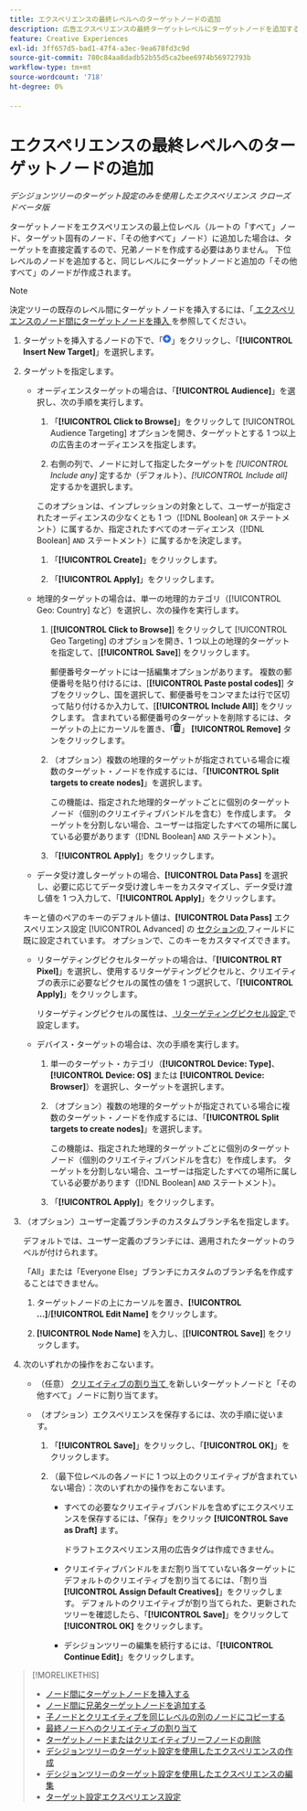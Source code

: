 ```yaml
---
title: エクスペリエンスの最終レベルへのターゲットノードの追加
description: 広告エクスペリエンスの最終ターゲットレベルにターゲットノードを追加する方法を説明します。
feature: Creative Experiences
exl-id: 3ff657d5-bad1-47f4-a3ec-9ea678fd3c9d
source-git-commit: 780c84aa8dadb52b55d5ca2bee6974b56972793b
workflow-type: tm+mt
source-wordcount: '718'
ht-degree: 0%

---
```


# エクスペリエンスの最終レベルへのターゲットノードの追加

*デシジョンツリーのターゲット設定のみを使用したエクスペリエンス*
*クローズドベータ版*

ターゲットノードをエクスペリエンスの最上位レベル（ルートの「すべて」ノード、ターゲット固有のノード、「その他すべて」ノード）に追加した場合は、ターゲットを直接定義するので、兄弟ノードを作成する必要はありません。 下位レベルのノードを追加すると、同じレベルにターゲットノードと追加の「その他すべて」のノードが作成されます。

>[!NOTE]
>
>決定ツリーの既存のレベル間にターゲットノードを挿入するには、「[ エクスペリエンスのノード間にターゲットノードを挿入 ](experience-target-node-add-inner.md) を参照してください。

<!-- 1. [ways to get to the decision tree] -->

1. ターゲットを挿入するノードの下で、「![ 追加 ](/help/creative/assets/add.png " 追加 ")」をクリックし、「**[!UICONTROL Insert New Target]**」を選択します。

1. ターゲットを指定します。

   * オーディエンスターゲットの場合は、「**[!UICONTROL Audience]**」を選択し、次の手順を実行します。

      1. 「**[!UICONTROL Click to Browse]**」をクリックして [!UICONTROL Audience Targeting] オプションを開き、ターゲットとする 1 つ以上の広告主のオーディエンスを指定します。

      1. 右側の列で、ノードに対して指定したターゲットを *[!UICONTROL Include any]* 定するか（デフォルト）、*[!UICONTROL Include all]* 定するかを選択します。

     このオプションは、インプレッションの対象として、ユーザーが指定されたオーディエンスの少なくとも 1 つ（[!DNL Boolean] `OR` ステートメント）に属するか、指定されたすべてのオーディエンス（[!DNL Boolean] `AND` ステートメント）に属するかを決定します。

      1. 「**[!UICONTROL Create]**」をクリックします。

      1. 「**[!UICONTROL Apply]**」をクリックします。

   * 地理的ターゲットの場合は、単一の地理的カテゴリ（[!UICONTROL Geo: Country] など）を選択し、次の操作を実行します。

      1. [**[!UICONTROL Click to Browse]**] をクリックして [!UICONTROL Geo Targeting] のオプションを開き、1 つ以上の地理的ターゲットを指定して、[**[!UICONTROL Save]**] をクリックします。

         郵便番号ターゲットには一括編集オプションがあります。 複数の郵便番号を貼り付けるには、[**[!UICONTROL Paste postal codes]**] タブをクリックし、国を選択して、郵便番号をコンマまたは行で区切って貼り付けるか入力して、[**[!UICONTROL Include All]**] をクリックします。 含まれている郵便番号のターゲットを削除するには、ターゲットの上にカーソルを置き、「![ 削除 ](/help/creative/assets/delete.png " 削除 ")」 **[!UICONTROL Remove]** タンをクリックします。

      1. （オプション）複数の地理的ターゲットが指定されている場合に複数のターゲット・ノードを作成するには、「**[!UICONTROL Split targets to create nodes]**」を選択します。

         この機能は、指定された地理的ターゲットごとに個別のターゲットノード（個別のクリエイティブバンドルを含む）を作成します。 ターゲットを分割しない場合、ユーザーは指定したすべての場所に属している必要があります（[!DNL Boolean] `AND` ステートメント）。

      1. 「**[!UICONTROL Apply]**」をクリックします。

   * データ受け渡しターゲットの場合、**[!UICONTROL Data Pass]** を選択し、必要に応じてデータ受け渡しキーをカスタマイズし、データ受け渡し値を 1 つ入力して、「**[!UICONTROL Apply]**」をクリックします。

   キーと値のペアのキーのデフォルト値は、**[!UICONTROL Data Pass]** エクスペリエンス設定 [!UICONTROL Advanced] の [ セクションの ](experience-settings-targeting.md) フィールドに既に設定されています。 オプションで、このキーをカスタマイズできます。

   * リターゲティングピクセルターゲットの場合は、「**[!UICONTROL RT Pixel]**」を選択し、使用するリターゲティングピクセルと、クリエイティブの表示に必要なピクセルの属性の値を 1 つ選択して、「**[!UICONTROL Apply]**」をクリックします。

     リターゲティングピクセルの属性は、[ リターゲティングピクセル設定 ](/help/creative/pixels/retargeting-pixel-manage.md) で設定します。

   * デバイス・ターゲットの場合は、次の手順を実行します。

      1. 単一のターゲット・カテゴリ（**[!UICONTROL Device: Type]**、**[!UICONTROL Device: OS]** または **[!UICONTROL Device: Browser]**）を選択し、ターゲットを選択します。

      1. （オプション）複数の地理的ターゲットが指定されている場合に複数のターゲット・ノードを作成するには、「**[!UICONTROL Split targets to create nodes]**」を選択します。

         この機能は、指定された地理的ターゲットごとに個別のターゲットノード（個別のクリエイティブバンドルを含む）を作成します。 ターゲットを分割しない場合、ユーザーは指定したすべての場所に属している必要があります（[!DNL Boolean] `AND` ステートメント）。

      1. 「**[!UICONTROL Apply]**」をクリックします。

1. （オプション）ユーザー定義ブランチのカスタムブランチ名を指定します。

   デフォルトでは、ユーザー定義のブランチには、適用されたターゲットのラベルが付けられます。

   「All」または「Everyone Else」ブランチにカスタムのブランチ名を作成することはできません。

   1. ターゲットノードの上にカーソルを置き、**[!UICONTROL ...]**/**[!UICONTROL Edit Name]** をクリックします。

   1. **[!UICONTROL Node Name]** を入力し、[**[!UICONTROL Save]**] をクリックします。

1. 次のいずれかの操作をおこないます。

   * （任意） [ クリエイティブの割り当て ](experience-assign-creative-bundles.md) を新しいターゲットノードと「その他すべて」ノードに割り当てます。

   * （オプション）エクスペリエンスを保存するには、次の手順に従います。

      1. 「**[!UICONTROL Save]**」をクリックし、「**[!UICONTROL OK]**」をクリックします。

      1. （最下位レベルの各ノードに 1 つ以上のクリエイティブが含まれていない場合）：次のいずれかの操作をおこないます。

         * すべての必要なクリエイティブバンドルを含めずにエクスペリエンスを保存するには、「保存」をクリック **[!UICONTROL Save as Draft]** ます。

           ドラフトエクスペリエンス用の広告タグは作成できません。

         * クリエイティブバンドルをまだ割り当てていない各ターゲットにデフォルトのクリエイティブを割り当てるには、「割り当 **[!UICONTROL Assign Default Creatives]**」をクリックします。 デフォルトのクリエイティブが割り当てられた、更新されたツリーを確認したら、「**[!UICONTROL Save]**」をクリックして **[!UICONTROL OK]** をクリックします。

         * デシジョンツリーの編集を続行するには、「**[!UICONTROL Continue Edit]**」をクリックします。

>[!MORELIKETHIS]
>
>* [ ノード間にターゲットノードを挿入する ](experience-target-node-add-inner.md)
>* [ ノード間に兄弟ターゲットノードを追加する ](experience-target-node-add-sibling.md)
>* [ 子ノードとクリエイティブを同じレベルの別のノードにコピーする ](experience-target-node-copy.md)
>* [ 最終ノードへのクリエイティブの割り当て ](experience-assign-creative-bundles.md)
>* [ ターゲットノードまたはクリエイティブリーフノードの削除 ](/help/creative/experiences/experience-target-node-delete.md)
>* [ デシジョンツリーのターゲット設定を使用したエクスペリエンスの作成 ](experience-create-targeting.md)
>* [ デシジョンツリーのターゲット設定を使用したエクスペリエンスの編集 ](experience-edit-targeting.md)
>* [ ターゲット設定エクスペリエンス設定 ](experience-settings-targeting.md)
